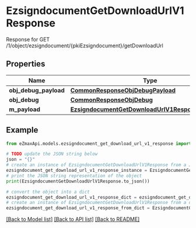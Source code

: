 # EzsigndocumentGetDownloadUrlV1Response

Response for GET /1/object/ezsigndocument/{pkiEzsigndocument}/getDownloadUrl

## Properties

Name | Type | Description | Notes
------------ | ------------- | ------------- | -------------
**obj_debug_payload** | [**CommonResponseObjDebugPayload**](CommonResponseObjDebugPayload.md) |  | 
**obj_debug** | [**CommonResponseObjDebug**](CommonResponseObjDebug.md) |  | [optional] 
**m_payload** | [**EzsigndocumentGetDownloadUrlV1ResponseMPayload**](EzsigndocumentGetDownloadUrlV1ResponseMPayload.md) |  | 

## Example

```python
from eZmaxApi.models.ezsigndocument_get_download_url_v1_response import EzsigndocumentGetDownloadUrlV1Response

# TODO update the JSON string below
json = "{}"
# create an instance of EzsigndocumentGetDownloadUrlV1Response from a JSON string
ezsigndocument_get_download_url_v1_response_instance = EzsigndocumentGetDownloadUrlV1Response.from_json(json)
# print the JSON string representation of the object
print(EzsigndocumentGetDownloadUrlV1Response.to_json())

# convert the object into a dict
ezsigndocument_get_download_url_v1_response_dict = ezsigndocument_get_download_url_v1_response_instance.to_dict()
# create an instance of EzsigndocumentGetDownloadUrlV1Response from a dict
ezsigndocument_get_download_url_v1_response_from_dict = EzsigndocumentGetDownloadUrlV1Response.from_dict(ezsigndocument_get_download_url_v1_response_dict)
```
[[Back to Model list]](../README.md#documentation-for-models) [[Back to API list]](../README.md#documentation-for-api-endpoints) [[Back to README]](../README.md)


